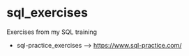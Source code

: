 # sql_exercises
Exercises from my SQL training <br/>
- sql-practice_exercises --> https://www.sql-practice.com/

